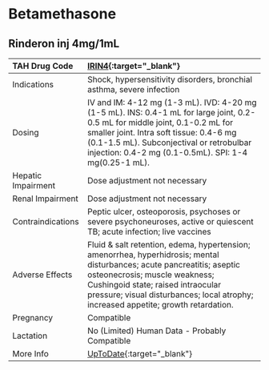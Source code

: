 # Betamethasone

## Rinderon inj 4mg/1mL

| TAH Drug Code      | [IRIN4](https://www.tahsda.org.tw/drugs/hissearch.php?drug_code=IRIN4){:target="_blank"}                                                                                                                                                                                            |
|:-------------------|:------------------------------------------------------------------------------------------------------------------------------------------------------------------------------------------------------------------------------------------------------------------------------------|
| Indications        | Shock, hypersensitivity disorders, bronchial asthma, severe infection                                                                                                                                                                                                               |
| Dosing             | IV and IM: 4-12 mg (1-3 mL). IVD: 4-20 mg (1-5 mL). INS: 0.4-1 mL for large joint, 0.2-0.5 mL for middle joint, 0.1-0.2 mL for smaller joint. Intra soft tissue: 0.4-6 mg (0.1-1.5 mL). Subconjectival or retrobulbar injection: 0.4-2 mg (0.1-0.5mL). SPI: 1-4 mg(0.25-1 mL).      |
| Hepatic Impairment | Dose adjustment not necessary                                                                                                                                                                                                                                                       |
| Renal Impairment   | Dose adjustment not necessary                                                                                                                                                                                                                                                       |
| Contraindications  | Peptic ulcer, osteoporosis, psychoses or severe psychoneuroses, active or quiescent TB; acute infection; live vaccines                                                                                                                                                              |
| Adverse Effects    | Fluid & salt retention, edema, hypertension; amenorrhea, hyperhidrosis; mental disturbances; acute pancreatitis; aseptic osteonecrosis; muscle weakness; Cushingoid state; raised intraocular pressure; visual disturbances; local atrophy; increased appetite; growth retardation. |
| Pregnancy          | Compatible                                                                                                                                                                                                                                                                          |
| Lactation          | No (Limited) Human Data - Probably Compatible                                                                                                                                                                                                                                       |
| More Info          | [UpToDate](https://www.uptodate.com/contents/betamethasone-drug-information){:target="_blank"}                                                                                                                                                                                      |

